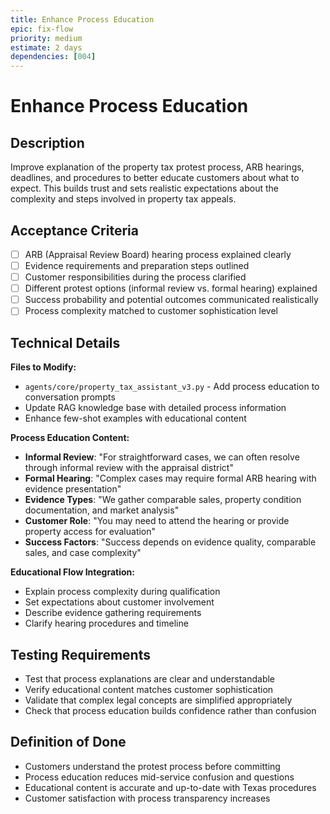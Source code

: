 ```yaml
---
title: Enhance Process Education
epic: fix-flow
priority: medium
estimate: 2 days
dependencies: [004]
---
```


# Enhance Process Education

## Description
Improve explanation of the property tax protest process, ARB hearings, deadlines, and procedures to better educate customers about what to expect. This builds trust and sets realistic expectations about the complexity and steps involved in property tax appeals.

## Acceptance Criteria
- [ ] ARB (Appraisal Review Board) hearing process explained clearly
- [ ] Evidence requirements and preparation steps outlined
- [ ] Customer responsibilities during the process clarified
- [ ] Different protest options (informal review vs. formal hearing) explained
- [ ] Success probability and potential outcomes communicated realistically
- [ ] Process complexity matched to customer sophistication level

## Technical Details
**Files to Modify:**
- `agents/core/property_tax_assistant_v3.py` - Add process education to conversation prompts
- Update RAG knowledge base with detailed process information
- Enhance few-shot examples with educational content

**Process Education Content:**
- **Informal Review**: "For straightforward cases, we can often resolve through informal review with the appraisal district"
- **Formal Hearing**: "Complex cases may require formal ARB hearing with evidence presentation"
- **Evidence Types**: "We gather comparable sales, property condition documentation, and market analysis"
- **Customer Role**: "You may need to attend the hearing or provide property access for evaluation"
- **Success Factors**: "Success depends on evidence quality, comparable sales, and case complexity"

**Educational Flow Integration:**
- Explain process complexity during qualification
- Set expectations about customer involvement
- Describe evidence gathering requirements
- Clarify hearing procedures and timeline

## Testing Requirements
- Test that process explanations are clear and understandable
- Verify educational content matches customer sophistication
- Validate that complex legal concepts are simplified appropriately
- Check that process education builds confidence rather than confusion

## Definition of Done
- Customers understand the protest process before committing
- Process education reduces mid-service confusion and questions
- Educational content is accurate and up-to-date with Texas procedures
- Customer satisfaction with process transparency increases
